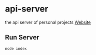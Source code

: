 # api-server
the api server of personal projects
<a href="http://api.aruoxi.com" target="_blank">Website</a>

## Run Server
```bash
node index
```
